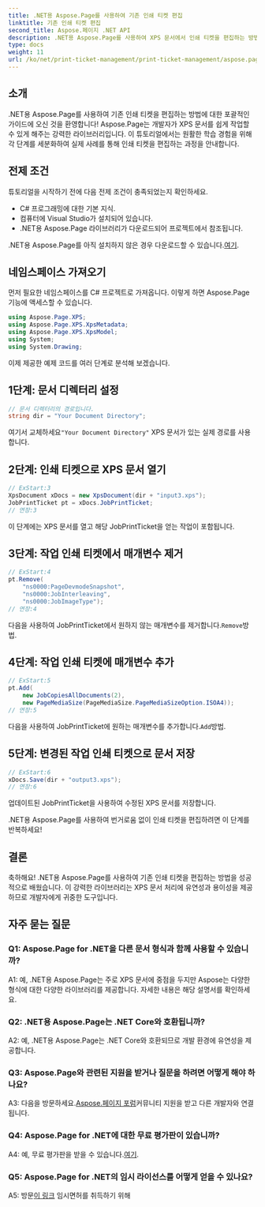```yaml
---
title: .NET용 Aspose.Page를 사용하여 기존 인쇄 티켓 편집
linktitle: 기존 인쇄 티켓 편집
second_title: Aspose.페이지 .NET API
description: .NET용 Aspose.Page를 사용하여 XPS 문서에서 인쇄 티켓을 편집하는 방법을 알아보세요. 개발자를 위한 단계별 가이드입니다. 문서 인쇄 제어를 손쉽게 강화하세요.
type: docs
weight: 11
url: /ko/net/print-ticket-management/print-ticket-management/aspose.page/
---
```

## 소개

.NET용 Aspose.Page를 사용하여 기존 인쇄 티켓을 편집하는 방법에 대한 포괄적인 가이드에 오신 것을 환영합니다! Aspose.Page는 개발자가 XPS 문서를 쉽게 작업할 수 있게 해주는 강력한 라이브러리입니다. 이 튜토리얼에서는 원활한 학습 경험을 위해 각 단계를 세분화하여 실제 사례를 통해 인쇄 티켓을 편집하는 과정을 안내합니다.

## 전제 조건

튜토리얼을 시작하기 전에 다음 전제 조건이 충족되었는지 확인하세요.

- C# 프로그래밍에 대한 기본 지식.
- 컴퓨터에 Visual Studio가 설치되어 있습니다.
- .NET용 Aspose.Page 라이브러리가 다운로드되어 프로젝트에서 참조됩니다.

 .NET용 Aspose.Page를 아직 설치하지 않은 경우 다운로드할 수 있습니다.[여기](https://releases.aspose.com/page/net/).

## 네임스페이스 가져오기

먼저 필요한 네임스페이스를 C# 프로젝트로 가져옵니다. 이렇게 하면 Aspose.Page 기능에 액세스할 수 있습니다.

```csharp
using Aspose.Page.XPS;
using Aspose.Page.XPS.XpsMetadata;
using Aspose.Page.XPS.XpsModel;
using System;
using System.Drawing;
```

이제 제공한 예제 코드를 여러 단계로 분석해 보겠습니다.

## 1단계: 문서 디렉터리 설정

```csharp
// 문서 디렉터리의 경로입니다.
string dir = "Your Document Directory";
```

 여기서 교체하세요`"Your Document Directory"` XPS 문서가 있는 실제 경로를 사용합니다.

## 2단계: 인쇄 티켓으로 XPS 문서 열기

```csharp
// ExStart:3
XpsDocument xDocs = new XpsDocument(dir + "input3.xps");
JobPrintTicket pt = xDocs.JobPrintTicket;
// 연장:3
```

이 단계에는 XPS 문서를 열고 해당 JobPrintTicket을 얻는 작업이 포함됩니다.

## 3단계: 작업 인쇄 티켓에서 매개변수 제거

```csharp
// ExStart:4
pt.Remove(
	"ns0000:PageDevmodeSnapshot",
	"ns0000:JobInterleaving",
	"ns0000:JobImageType");
// 연장:4
```

 다음을 사용하여 JobPrintTicket에서 원하지 않는 매개변수를 제거합니다.`Remove`방법.

## 4단계: 작업 인쇄 티켓에 매개변수 추가

```csharp
// ExStart:5
pt.Add(
	new JobCopiesAllDocuments(2),
	new PageMediaSize(PageMediaSize.PageMediaSizeOption.ISOA4));
// 연장:5
```

 다음을 사용하여 JobPrintTicket에 원하는 매개변수를 추가합니다.`Add`방법.

## 5단계: 변경된 작업 인쇄 티켓으로 문서 저장

```csharp
// ExStart:6
xDocs.Save(dir + "output3.xps");
// 연장:6
```

업데이트된 JobPrintTicket을 사용하여 수정된 XPS 문서를 저장합니다.

.NET용 Aspose.Page를 사용하여 번거로움 없이 인쇄 티켓을 편집하려면 이 단계를 반복하세요!

## 결론

축하해요! .NET용 Aspose.Page를 사용하여 기존 인쇄 티켓을 편집하는 방법을 성공적으로 배웠습니다. 이 강력한 라이브러리는 XPS 문서 처리에 유연성과 용이성을 제공하므로 개발자에게 귀중한 도구입니다.

## 자주 묻는 질문

### Q1: Aspose.Page for .NET을 다른 문서 형식과 함께 사용할 수 있습니까?

A1: 예, .NET용 Aspose.Page는 주로 XPS 문서에 중점을 두지만 Aspose는 다양한 형식에 대한 다양한 라이브러리를 제공합니다. 자세한 내용은 해당 설명서를 확인하세요.

### Q2: .NET용 Aspose.Page는 .NET Core와 호환됩니까?

A2: 예, .NET용 Aspose.Page는 .NET Core와 호환되므로 개발 환경에 유연성을 제공합니다.

### Q3: Aspose.Page와 관련된 지원을 받거나 질문을 하려면 어떻게 해야 하나요?

 A3: 다음을 방문하세요.[Aspose.페이지 포럼](https://forum.aspose.com/c/page/39)커뮤니티 지원을 받고 다른 개발자와 연결됩니다.

### Q4: Aspose.Page for .NET에 대한 무료 평가판이 있습니까?

 A4: 예, 무료 평가판을 받을 수 있습니다.[여기](https://releases.aspose.com/).

### Q5: Aspose.Page for .NET의 임시 라이선스를 어떻게 얻을 수 있나요?

 A5: 방문[이 링크](https://purchase.aspose.com/temporary-license/) 임시면허를 취득하기 위해